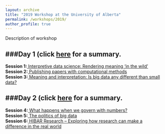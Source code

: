 ```yaml
---
layout: archive
title: "2019 Workshop at the University of Alberta"
permalink: /workshops/2019/
author_profile: true
---
```


Description of workshop

###<b>Day 1 </b>(click [here](/workshops/2019/day1) for a summary.  
---
<b>Session 1:</b>[ Interpretive data science: Rendering meaning ‘in the wild’](/workshops/2019/session1)  
<b>Session 2:</b>[ Publishing papers with computational methods](/workshops/2019/session2)  
<b>Session 3:</b>[ Meaning and interpretation: Is big data any different than small data?](/workshops/2019/session3)  
  
###<b>Day 2 </b>(click [here](/workshops/2019/day2) for a summary.  
---
<b>Session 4:</b>[ What happens when we govern with numbers?](/workshops/2019/session4)  
<b>Session 5:</b>[ The politics of big data](/workshops/2019/session5)  
<b>Session 6:</b>[ HIBAR Research – Exploring how research can make a difference in the real world](/workshops/2019/session6)  

